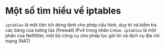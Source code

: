# Một số tìm hiểu về iptables
`iptables` là một tiện ích dòng lệnh cho phép cấu hình, duy trì và kiểm tra các bảng của tường lửa (firewall) IPv4 trong nhân Linux. `iptables` là một phần của Netfillter, một bộ công cụ cho phép lọc gói tin và dịch vụ địa chỉ mạng (NAT)